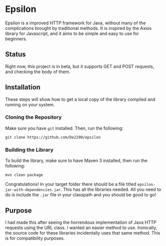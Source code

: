 # Epsilon
Epsilon is a improved HTTP framework for Java, without many of the complications brought by traditional methods.
It is inspired by the Axios library for Javascript, and it aims to be simple and easy to use for beginners.

## Status
Right now, this project is in beta, but it supports GET and POST requests, and checking the body of them.


## Installation
These steps will show how to get a local copy of the library compiled and running on your system.

### Cloning the Repository
Make sure you have `git` installed. Then, run the following:

```
git clone https://github.com/De2290/epsilon
```

### Building the Library
To build the library, make sure to have Maven 3 installed, then run the following:

```
mvn clean package
```

Congratulations! In your target folder there should be a file titled `epsilon-jar-with-dependencies.jar`. This has all the libraries needed.
All you need to do is include the `.jar` file in your classpath and you should be good to go!



## Purpose
I had made this after seeing the horrendous implementation of Java HTTP requests using the URL class. I wanted an easier method to use.
Ironically, the source code for these libraries incidentally uses that same method. This is for compatibility purposes.


